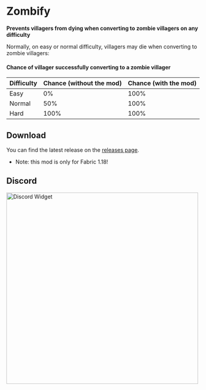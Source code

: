 # Zombify

**Prevents villagers from dying when converting to zombie villagers on any difficulty**

Normally, on easy or normal difficulty, villagers may die when converting to zombie villagers:

#### Chance of villager successfully converting to a zombie villager

| Difficulty | Chance (without the mod) | Chance (with the mod) |
|------------|--------------------------|--------------------------|
| Easy       | 0%                       | 100%                     |
| Normal     | 50%                      | 100%                     |
| Hard       | 100%                     | 100%                     |

## Download

You can find the latest release on the [releases page](https://github.com/cbyrneee/Zombify/releases).

- Note: this mod is only for Fabric 1.18!

## Discord

[<img src="https://inv.wtf/widget/cbyrne" width="500" alt="Discord Widget"/>](https://inv.wtf/cbyrne)
